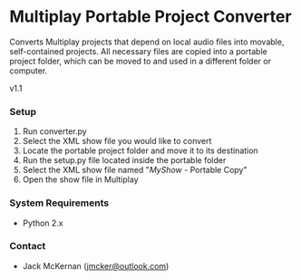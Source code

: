 # Multiplay Portable Project Converter #

Converts Multiplay projects that depend on local audio files into movable, self-contained projects. All necessary files are copied into a portable project folder, which can be moved to and used in a different folder or computer. 

v1.1

### Setup ###

1. Run converter.py
2. Select the XML show file you would like to convert
3. Locate the portable project folder and move it to its destination
4. Run the setup.py file located inside the portable folder
5. Select the XML show file named "*MyShow* - Portable Copy"
5. Open the show file in Multiplay

### System Requirements ###
* Python 2.x

### Contact ###

* Jack McKernan ([jmcker@outlook.com](mailto:jmcker@outlook.com))
